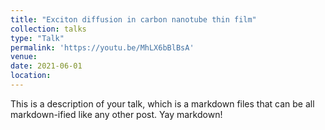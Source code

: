 ```yaml
---
title: "Exciton diffusion in carbon nanotube thin film"
collection: talks
type: "Talk"
permalink: 'https://youtu.be/MhLX6bBlBsA'
venue:
date: 2021-06-01
location:
---
```


This is a description of your talk, which is a markdown files that can be all markdown-ified like any other post. Yay markdown!
